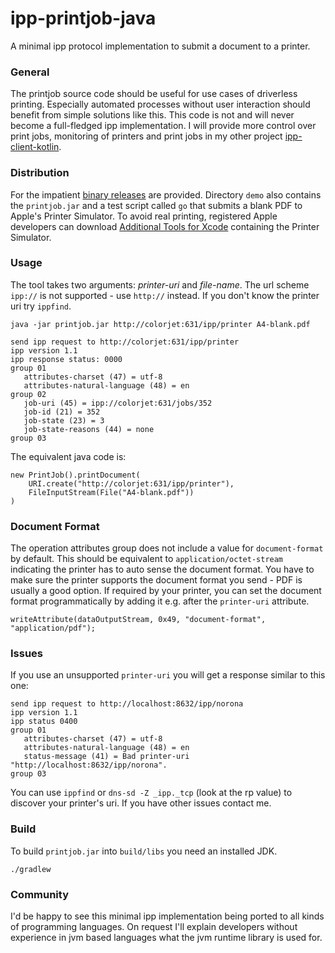 # ipp-printjob-java
A minimal ipp protocol implementation to submit a document to a printer.

### General

The printjob source code should be useful for use cases of driverless printing.
Especially automated processes without user interaction should benefit from simple solutions like this.
This code is not and will never become a full-fledged ipp implementation.
I will provide more control over print jobs, monitoring of printers and print jobs in my other project
[ipp-client-kotlin](https://github.com/gmuth/ipp-client-kotlin).

### Distribution

For the impatient [binary releases](https://github.com/gmuth/ipp-printjob-java/releases) are provided. 
Directory `demo` also contains the `printjob.jar` and a test script called `go` that submits a blank PDF to Apple's Printer Simulator.
To avoid real printing, registered Apple developers can download
[Additional Tools for Xcode](https://download.developer.apple.com/Developer_Tools/Additional_Tools_for_Xcode_11/Additional_Tools_for_Xcode_11.dmg)
containing the Printer Simulator.

### Usage

The tool takes two arguments: *printer-uri* and *file-name*. 
The url scheme `ipp://` is not supported - use `http://` instead.
If you don't know the printer uri try `ippfind`. 

    java -jar printjob.jar http://colorjet:631/ipp/printer A4-blank.pdf
    
    send ipp request to http://colorjet:631/ipp/printer
    ipp version 1.1
    ipp response status: 0000
    group 01
       attributes-charset (47) = utf-8
       attributes-natural-language (48) = en
    group 02
       job-uri (45) = ipp://colorjet:631/jobs/352
       job-id (21) = 352
       job-state (23) = 3
       job-state-reasons (44) = none
    group 03
    
The equivalent java code is:

    new PrintJob().printDocument(
        URI.create("http://colorjet:631/ipp/printer"),
        FileInputStream(File("A4-blank.pdf"))
    )

### Document Format

The operation attributes group does not include a value for `document-format` by default.
This should be equivalent to `application/octet-stream` indicating the printer has to auto sense the document format.
You have to make sure the printer supports the document format you send - PDF is usually a good option.
If required by your printer, you can set the document format programmatically by adding it e.g. after the `printer-uri` attribute.

    writeAttribute(dataOutputStream, 0x49, "document-format", "application/pdf");
    
### Issues

If you use an unsupported `printer-uri` you will get a response similar to this one:

    send ipp request to http://localhost:8632/ipp/norona
    ipp version 1.1
    ipp status 0400
    group 01
       attributes-charset (47) = utf-8
       attributes-natural-language (48) = en
       status-message (41) = Bad printer-uri "http://localhost:8632/ipp/norona".
    group 03

You can use `ippfind` or `dns-sd -Z _ipp._tcp` (look at the rp value) to discover your printer's uri.
If you have other issues contact me.

### Build

To build `printjob.jar` into `build/libs` you need an installed JDK.

    ./gradlew

### Community

I'd be happy to see this minimal ipp implementation being ported to all kinds of programming languages.
On request I'll explain developers without experience in jvm based languages what the jvm runtime library is used for.
